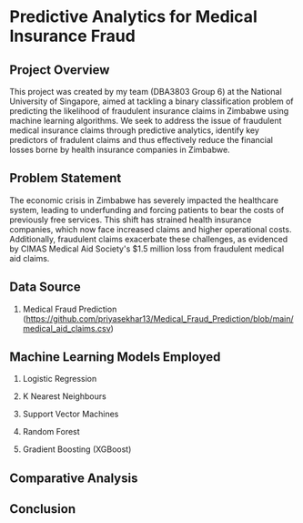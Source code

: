 # Predictive Analytics for Medical Insurance Fraud

## Project Overview
This project was created by my team (DBA3803 Group 6) at the National University of Singapore, aimed at tackling a binary classification problem of predicting the likelihood of fraudulent insurance claims in Zimbabwe using machine learning algorithms. We seek to address the issue of fraudulent medical insurance claims through predictive analytics, identify key predictors of fradulent claims and thus effectively reduce the financial losses borne by health insurance companies in Zimbabwe.

## Problem Statement
The economic crisis in Zimbabwe has severely impacted the healthcare system, leading to underfunding and forcing patients to bear the costs of previously free services. This shift has strained health insurance companies, which now face increased claims and higher operational costs. Additionally, fraudulent claims exacerbate these challenges, as evidenced by CIMAS Medical Aid Society's $1.5 million loss from fraudulent medical aid claims.

## Data Source
1. Medical Fraud Prediction (https://github.com/priyasekhar13/Medical_Fraud_Prediction/blob/main/medical_aid_claims.csv)

## Machine Learning Models Employed
1. Logistic Regression

2. K Nearest Neighbours

3. Support Vector Machines

4. Random Forest
  
5. Gradient Boosting (XGBoost)

## Comparative Analysis

## Conclusion
